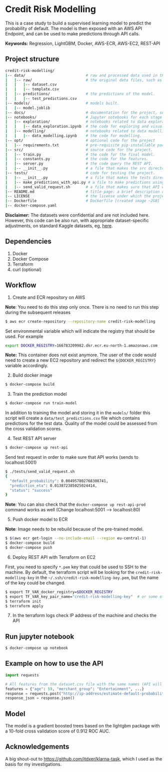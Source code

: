 # Credit Risk Modelling

This is a case study to build a supervised learning model to predict the probability of default. The model is then exposed with an AWS API Endpoint, and can be used to make predictions through API calls.

**Keywords:** Regression, LightGBM, Docker, AWS-ECR, AWS-EC2, REST-API

## Project structure

```bash
credit-risk-modelling/
|-- data/                           # raw and processed data used in the project.
|   |-- raw/                        # the original data files, such as credit_data.csv.
|   |   |-- dataset.csv             
|   |   |-- template.csv            
|   |-- predictions/                # the predictions of the model.
|   |   |-- test_predictions.csv            
|-- models/                         # models built.
|   |-- model.joblib
|-- docs/                           # documentation for the project, such as project requirements, design documents, and user guides.
|-- notebooks/                      # Jupyter notebooks for each stage of the workflow.
|   |-- exploration/                # notebooks related to data exploration.
|   |   |-- data_exploration.ipynb  # the code for exploring and visualizing the data.
|   |-- modelling/                  # notebooks related to data modelling.
|   |   |-- data_modelling.ipynb    # the code for modelling.
|-- opt/                            # optional code for the project
|   |-- requirements.txt            # pre-requisite pip-installable packages
|-- src/                            # source code for the project.
|   |-- train.py                    # the code for the final model.
|   |-- constants.py                # the code for the features.
|   |-- server.py                   # the code query the REST API.
|   |-- __init__.py                 # a file that makes the src directory a Python package.
|-- tests/                          # code for testing the project.
|   |-- __init__.py                 # a file that makes the tests directory a Python package.
|   |-- make_predictions_with_api.py # a file to make predictions using the API.
|   |-- send_valid_request.sh       # a file that makes sure that API works (sends to localhost:5001).
|-- README.md                       # title-page: a brief description of the project.
|-- LICENSE                         # the license under which the project is distributed: MIT License
|-- Dockerfile                      # Dockerfile [created image ~2GB]
|-- docker-compose.yaml
```

**Disclaimer:** The datasets were confidential and are not included here. However, this code can be also run, with appropriate dataset-specific adjustments, on standard Kaggle datasets, eg, [here](https://www.kaggle.com/datasets/uciml/default-of-credit-card-clients-dataset).

## Dependencies

1. Docker
2. Docker Compose
3. Terraform
4. curl (optional)

## Workflow

1. Create and ECR repository on AWS

**Note**: You need to do this step only once. There is no need to run this step during the subsequent releases

```bash
$ aws ecr create-repository --repository-name credit-risk-modelling
```

Set environmental variable which will indicate the registry that should be used. For example

```bash
export DOCKER_REGISTRY=166783209982.dkr.ecr.eu-north-1.amazonaws.com
```
**Note:** This container does not exist anymore. The user of the code would need to create a new EC2 repository and redirect the `${DOCKER_REGISTRY}` variable accordingly.

2. Build docker image

```bash
$ docker-compose build
```

3. Train the prediction model

```bash
$ docker-compose run train-model
```

In addition to training the model and storing it in the `models/` folder this script will create a `data/test_predictions.csv` file which contains predictions for the test data. Quality of the model could be assessed from the cross validation scores.

4. Test REST API server

```bash
$ docker-compose up rest-api
```

Send test request in order to make sure that API works (sends to localhost:5001)

```bash
$ ./tests/send_valid_request.sh
{
  "default_probability": 0.004957802768308741,
  "prediction_eta": 0.013872385025024414,
  "status": "success"
}
```

**Note**: You can also check that the `docker-compose up rest-api-prod` command works as well (Change localhost:5001 --> localhost:80)

5. Push docker model to ECR

**Note**: Image needs to be rebuild because of the pre-trained model.

```bash
$ $(aws ecr get-login --no-include-email --region eu-central-1)
$ docker-compose build
$ docker-compose push
```

6. Deploy REST API with Terraform on EC2

First, you need to specify `*.pem` key that could be used to SSH to the machine. By default, the terraform script will be looking for the `credit-risk-modelling-key` in the `~/.ssh/credit-risk-modelling-key.pem`, but the name of the key could be changed.

```bash
$ export TF_VAR_docker_registry=$DOCKER_REGISTRY
$ export TF_VAR_key_pair_name="credit-risk-modelling-key"  # or some other name of the key
$ terraform init
$ terraform apply
```

7. In the terraform logs check IP address of the machine and checks the API

## Run jupyter notebook

```bash
$ docker-compose up notebook
```

## Example on how to use the API

```python
import requests

# All features from the dataset.csv file with the same names (API will select important features)
features = {"age": 59, "merchant_group": "Entertainment", ...}
response = requests.post("http://ip-address/estimate-default-probability", json=features)
response_json = response.json()
```

## Model

The model is a gradient boosted trees based on the lightgbm package with a 10-fold cross validation score of 0.912 ROC AUC.

## Acknowledgements
A big shout-out to https://github.com/itdxer/klarna-task, which I used as the basis for my investigations.
